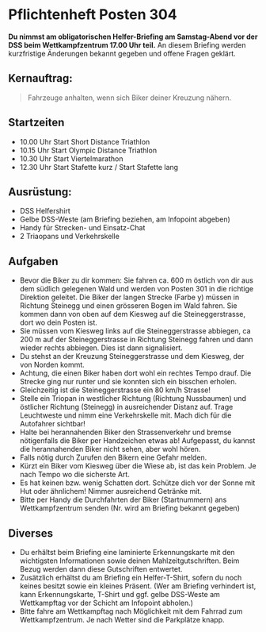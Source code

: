 # Pflichtenheft Posten 304

**Du nimmst am obligatorischen Helfer-Briefing am Samstag-Abend vor der DSS 
beim Wettkampfzentrum 17.00 Uhr teil.** An diesem Briefing werden kurzfristige 
Änderungen bekannt gegeben und offene Fragen geklärt.

## Kernauftrag:

> Fahrzeuge anhalten, wenn sich Biker deiner Kreuzung nähern.

## Startzeiten

* 10.00 Uhr Start Short Distance Triathlon
* 10.15 Uhr Start Olympic Distance Triathlon
* 10.30 Uhr Start Viertelmarathon
* 12.30 Uhr Start Stafette kurz / Start Stafette lang

## Ausrüstung:

* DSS Helfershirt
* Gelbe DSS-Weste (am Briefing beziehen, am Infopoint abgeben)
* Handy für Strecken- und Einsatz-Chat
* 2 Triaopans und Verkehrskelle

## Aufgaben

* Bevor die Biker zu dir kommen: Sie fahren ca. 600 m östlich von dir aus dem 
  südlich gelegenen Wald und werden von Posten 301 in die richtige Direktion 
  geleitet. Die Biker der langen Strecke (Farbe y) müssen in Richtung Steinegg
  und einen grösseren Bogen im Wald fahren. Sie kommen dann von oben auf dem 
  Kiesweg auf die Steineggerstrasse, dort wo dein Posten ist. 
* Sie müssen vom Kiesweg links auf die Steineggerstrasse abbiegen, ca 200 m auf
  der Steineggerstrasse in Richtung Steinegg fahren und dann wieder rechts 
  abbiegen. Dies ist dann signalisiert.
* Du stehst an der Kreuzung Steineggerstrasse und dem Kiesweg, der von Norden 
  kommt. 
* Achtung, die einen Biker haben dort wohl ein rechtes Tempo drauf. Die Strecke
  ging nur runter und sie konnten sich ein bisschen erholen. 
* Gleichzeitig ist die Steineggerstrasse ein 80 km/h Strasse! 
* Stelle ein Triopan in westlicher Richtung (Richtung Nussbaumen) und östlicher
  Richtung (Steinegg) in ausreichender Distanz auf. Trage Leuchtweste und nimm 
  eine Verkehrskelle mit. Mach dich für die Autofahrer sichtbar!
* Halte bei herannahenden Biker den Strassenverkehr und bremse nötigenfalls die
  Biker per Handzeichen etwas ab! Aufgepasst, du kannst die herannahenden Biker
  nicht sehen, aber wohl hören.
* Falls nötig durch Zurufen den Bikern eine Gefahr melden.
* Kürzt ein Biker vom Kiesweg über die Wiese ab, ist das kein Problem. Je nach
  Tempo wo die sicherste Art.
* Es hat keinen bzw. wenig Schatten dort. Schütze dich vor der Sonne mit Hut 
  oder ähnlichem! Nimmer ausreichend Getränke mit.
* Bitte per Handy die Durchfahrten der Biker (Startnummern) ans Wettkampfzentrum
  senden (Nr. wird am Briefing bekannt gegeben)

## Diverses

* Du erhältst beim Briefing eine laminierte Erkennungskarte mit den wichtigsten
  Informationen sowie deinen Mahlzeitgutschriften. Beim Bezug werden dann diese
  Gutschriften entwertet.
* Zusätzlich erhältst du am Briefing ein Helfer-T-Shirt, sofern du noch keines 
  besitzt sowie ein kleines Präsent. (Wer am Briefing verhindert ist, kann 
  Erkennungskarte, T-Shirt und ggf. gelbe DSS-Weste am Wettkampftag vor der 
  Schicht am Infopoint abholen.)
* Bitte fahre am Wettkampftag nach Möglichkeit mit dem Fahrrad zum 
  Wettkampfzentrum. Je nach Wetter sind die Parkplätze knapp.
